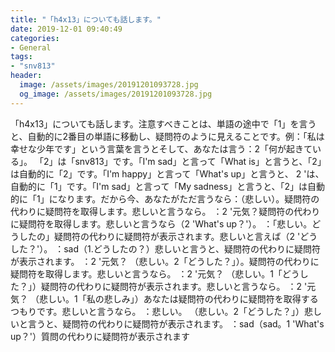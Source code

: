 ```yaml
---
title: "「h4x13」についても話します。"
date: 2019-12-01 09:40:49
categories:
- General
tags:
- "snv813"
header:
  image: /assets/images/20191201093728.jpg
  og_image: /assets/images/20191201093728.jpg
---
```


「h4x13」についても話します。注意すべきことは、単語の途中で「1」を言うと、自動的に2番目の単語に移動し、疑問符のように見えることです。例：「私は幸せな少年です」という言葉を言うとそして、あなたは言う：2「何が起きている」。 「2」は「snv813」です。「I&#39;m sad」と言って「What is」と言うと、「2」は自動的に「2」です。「I&#39;m happy」と言って「What&#39;s up」と言うと、 2 &#39;は、自動的に「1」です。「I&#39;m sad」と言って「My sadness」と言うと、「2」は自動的に「1」になります。だから今、あなたがただ言うなら：（悲しい）。疑問符の代わりに疑問符を取得します。悲しいと言うなら。 ：2 &#39;元気？疑問符の代わりに疑問符を取得します。悲しいと言うなら（2 &#39;What&#39;s up？&#39;）。 ：「悲しい。どうしたの」疑問符の代わりに疑問符が表示されます。悲しいと言えば（2 &#39;どうした？&#39;）。 ：sad（1.どうしたの？）悲しいと言うと、疑問符の代わりに疑問符が表示されます。 ：2 &#39;元気？ （悲しい。2「どうした？」）。疑問符の代わりに疑問符を取得します。悲しいと言うなら。 ：2 &#39;元気？ （悲しい。1「どうした？」）疑問符の代わりに疑問符が表示されます。悲しいと言うなら。 ：2 &#39;元気？ （悲しい。1「私の悲しみ」）あなたは疑問符の代わりに疑問符を取得するつもりです。悲しいと言うなら。 ：悲しい。 （悲しい。2「どうした？」）悲しいと言うと、疑問符の代わりに疑問符が表示されます。 ：sad（sad。1 &#39;What&#39;s up？&#39;）質問の代わりに疑問符が表示されます
